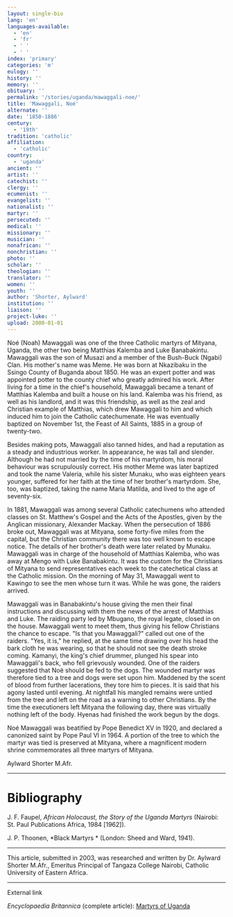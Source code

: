 ```yaml
---
layout: single-bio
lang: 'en'
languages-available:
  - 'en'
  - 'fr'
  - ' '
  - ' '
index: 'primary'
categories: 'm'
eulogy: ''
history: ''
memory: ''
obituary: ''
permalink: '/stories/uganda/mawaggali-noe/'
title: 'Mawaggali, Noé'
alternate: ''
date: '1850-1886'
century:
  - '19th'
tradition: 'catholic'
affiliation:
  - 'catholic'
country:
  - 'uganda'
ancient: ''
artist: ''
catechist: ''
clergy: ''
ecumenist: ''
evangelist: ''
nationalist: ''
martyr: ''
persecuted: ''
medical: ''
missionary: ''
musician: ''
nonafrican: ''
nonchristian: ''
photo: ''
scholar: ''
theologian: ''
translator: ''
women: ''
youth: ''
author: 'Shorter, Aylward'
institution: ''
liaison: ''
project-luke: ''
upload: 2000-01-01
---
```



No&eacute; (Noah) Mawaggali was one of the three Catholic martyrs of Mityana, Uganda, the other two being Matthias Kalemba and Luke Banabakintu. Mawaggali was the son of Musazi and a member of the Bush-Buck (Ngabi) Clan. His mother's name was Meme. He was born at Nkazibaku in the Ssingo County of Buganda about 1850. He was an expert potter and was appointed potter to the county chief who greatly admired his work. After living for a time in the chief's household, Mawaggali became a tenant of Matthias Kalemba and built a house on his land. Kalemba was his friend, as well as his landlord, and it was this friendship, as well as the zeal and Christian example of Matthias, which drew Mawaggali to him and which induced him to join the Catholic catechumenate. He was eventually baptized on November 1st, the Feast of All Saints, 1885 in a group of twenty-two.

Besides making pots, Mawaggali also tanned hides, and had a reputation as a steady and industrious worker. In appearance, he was tall and slender. Although he had not married by the time of his martyrdom, his moral behaviour was scrupulously correct. His mother Meme was later baptized and took the name Valeria, while his sister Munaku, who was eighteen years younger, suffered for her faith at the time of her brother's martyrdom. She, too, was baptized, taking the name Maria Matilda, and lived to the age of seventy-six.

In 1881, Mawaggali was among several Catholic catechumens who attended classes on St. Matthew's Gospel and the Acts of the Apostles, given by the Anglican missionary, Alexander Mackay. When the persecution of 1886 broke out, Mawaggali was at Mityana, some forty-five miles from the capital, but the Christian community there was too well known to escape notice. The details of her brother's death were later related by Munaku.  Mawaggali was in charge of  the household of Matthias Kalemba, who was away at Mengo with Luke Banabakintu. It was the custom for the Christians of Mityana to send representatives each week to the catechetical class at the Catholic mission. On the morning of May 31, Mawaggali went to Kawingo to see the men whose turn it was. While he was gone, the raiders arrived.

Mawaggali was in Banabakintu's house giving the men their final instructions and discussing with them the news of  the arrest of  Matthias  and Luke. The raiding party led by Mbugano, the royal legate, closed in on the house. Mawaggali went to meet them, thus giving his fellow Christians the chance to escape. "Is that you Mawaggali?" called out one of the raiders. "Yes, it is," he replied, at the same time drawing over his head the bark cloth he was wearing, so that he should not see the death stroke coming. Kamanyi, the king's chief drummer, plunged his spear into Mawaggali's back, who fell grievously wounded. One of the raiders suggested that Noë should be fed to the dogs. The wounded martyr was therefore tied to a tree and dogs were set upon him. Maddened by the scent of blood from further lacerations, they tore him to pieces. It is said that his agony lasted until evening. At nightfall his mangled remains were untied from the tree and left on the road as a warning to other Christians. By the time the executioners left Mityana the following day, there was virtually nothing left of the body. Hyenas had finished the work begun by the dogs.

No&eacute; Mawaggali was beatified by Pope Benedict XV in 1920, and declared a canonized saint by Pope Paul VI in 1964. A portion of the tree to which the martyr was tied is preserved at Mityana, where a magnificent modern shrine commemorates all three martyrs of Mityana.

Aylward Shorter M.Afr.

---

# Bibliography

J. F. Faupel, *African Holocaust, the Story of the Uganda Martyrs* (Nairobi: St. Paul Publications Africa, 1984 [1962]).

J. P. Thoonen,  *Black Martyrs * (London: Sheed and Ward, 1941).

---

This article, submitted in 2003, was researched and written by Dr. Aylward Shorter M.Afr., Emeritus Principal of Tangaza College Nairobi, Catholic University of Eastern Africa.

---

External link

*Encyclopaedia Britannica*  (complete article): [ Martyrs of Uganda](http://www.britannica.com/eb/article-9074103/Martyrs-of-Uganda)